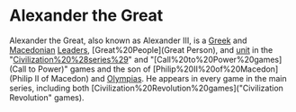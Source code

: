 # Alexander the Great

Alexander the Great, also known as Alexander III, is a [Greek](Greek) and [Macedonian](Macedonian) [Leaders](leader), [Great%20People](Great Person), and [unit](unit) in the "[Civilization%20%28series%29](Civilization)" and "[Call%20to%20Power%20games](Call to Power)" games and the son of [Philip%20II%20of%20Macedon](Philip II of Macedon) and [Olympias](Olympias). He appears in every game in the main series, including both [Civilization%20Revolution%20games]("Civilization Revolution" games).